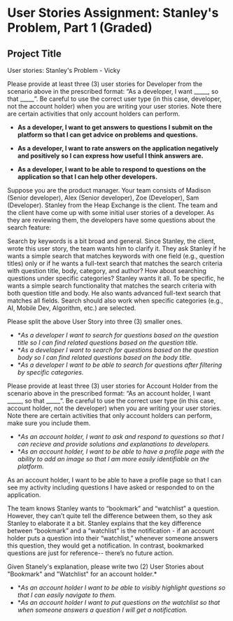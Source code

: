 # User Stories Assignment: Stanley's Problem, Part 1 (Graded)

## Project Title
User stories: Stanley's Problem - Vicky

Please provide at least three (3) user stories for Developer from the scenario above in the prescribed format:
 “As a developer, I want _____, so that _____”.
Be careful to use the correct user type (in this case, developer, not the account holder) when you are writing your user stories. Note there are certain activities that only account holders can perform.

* **As a developer, I want to get answers to questions I submit on the platform so that I can get advice on problems and questions.**

* **A​s a developer, I want to rate answers on the application negatively and positively so I can express how useful I think answers are.**

* **As a developer, I want to be able to respond to questions on the application so that I can help other developers.**

Suppose you are the product manager. Your team consists of Madison (Senior developer), Alex (Senior developer), Zoe (Developer), Sam (Developer). Stanley from the Heap Exchange is the client.
The team and the client have come up with some initial user stories of a developer. As they are reviewing them, the developers have some questions about the search feature:

Search by keywords is a bit broad and general. Since Stanley, the client, wrote this user story, the team wants him to clarify it. They ask Stanley if he wants a simple search that matches keywords with one field (e.g., question titles) only or if he wants a full-text search that matches the search criteria with question title, body, category, and author? How about searching questions under specific categories?
Stanley wants it all. To be specific, he wants a simple search functionality that matches the search criteria with both question title and body. He also wants advanced full-text search that matches all fields. Search should also work when specific categories (e.g., AI, Mobile Dev, Algorithm, etc.) are selected.

Please split the above User Story into three (3) smaller ones.

* **A​s a developer I want to search for questions based on the question title so I can find related questions based on the question title.*
* **A​s a developer I want to search for questions based on the question body so I can find related questions based on the body title.*
* **A​s a developer I want to be able to search for questions after filtering by specific categories.*

Please provide at least three (3) user stories for Account Holder from the scenario above in the prescribed format:
 “As an account holder, I want _____, so that _____”.
Be careful to use the correct user type (in this case, account holder, not the developer) when you are writing your user stories. Note there are certain activities that only account holders can perform, make sure you include them.

* **A​s an account holder, I want to ask and respond to questions so that I can recieve and provide solutions and explanations to developers.*
* **As an account holder, I want to be able to have a profile page with the ability to add an image so that I am more easily identifiable on the platform.*

As an account holder, I want to be able to have a profile page so that I can see my activity including questions I have asked or responded to on the application.


The team knows Stanley wants to “bookmark” and “watchlist” a question. However, they can’t quite tell the difference between them, so they ask Stanley to elaborate it a bit. Stanley explains that the key difference between “bookmark” and a “watchlist” is the notification - if an account holder puts a question into their “watchlist,” whenever someone answers this question, they would get a notification. In contrast, bookmarked questions are just for reference-- there’s no future action.

Given Stanely's explanation,  please write two (2) User Stories about "Bookmark" and "Watchlist" for an account holder.*

* **A​s an account holder I want to be able to visibly highlight questions so that I can easily navigate to them.*
* **A​s an account holder I want to put questions on the watchlist so that when someone answers a question I will get a notification.*
